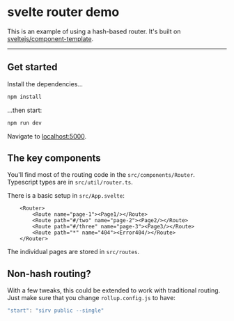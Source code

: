 # svelte router demo

This is an example of using a hash-based router.  It's built on [sveltejs/component-template](https://github.com/sveltejs/component-template).

---

## Get started

Install the dependencies...

```bash
npm install
```

...then start:

```bash
npm run dev
```

Navigate to [localhost:5000](http://localhost:5000). 

## The key components

You'll find most of the routing code in the `src/components/Router`.  Typescript types are in `src/util/router.ts`.

There is a basic setup in `src/App.svelte`:

```svelte
	<Router>
		<Route name="page-1"><Page1/></Route>
		<Route path="#/two" name="page-2"><Page2/></Route>
		<Route path="#/three" name="page-3"><Page3/></Route>
		<Route path="*" name="404"><Error404/></Route>
	</Router>
```

The individual pages are stored in `src/routes`.

## Non-hash routing?

With a few tweaks, this could be extended to work with traditional routing.  Just make sure that you change `rollup.config.js` to have:

```js
"start": "sirv public --single"
```
